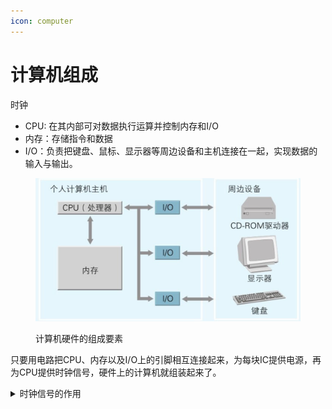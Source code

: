 ```yaml
---
icon: computer
---
```


# 计算机组成

时钟

* CPU: 在其内部可对数据执行运算并控制内存和I/O
* 内存：存储指令和数据
* I/O：负责把键盘、鼠标、显示器等周边设备和主机连接在一起，实现数据的输入与输出。

<figure><img src=".gitbook/assets/计算机硬件的组成要素.png" alt=""><figcaption><p>计算机硬件的组成要素</p></figcaption></figure>

只要用电路把CPU、内存以及I/O上的引脚相互连接起来，为每块IC提供电源，再为CPU提供时钟信号，硬件上的计算机就组装起来了。



<details>

<summary>时钟信号的作用</summary>

* **同步操作**： 时钟信号用于在不同硬件模块之间进行同步。计算机内部有多个元件，例如CPU、内存、I/O设备等，这些设备需要按照一定的节奏来传输数据和执行任务。时钟信号为这些模块提供一个统一的节拍，使它们可以协调一致地工作。每个周期的时钟脉冲意味着所有相关电路和组件都“知道”什么时候可以进行下一步操作，例如传输数据或执行指令。

<!---->

* **控制数据流**： CPU内部的各个模块（如算术逻辑单元、寄存器等）在执行指令的过程中也需要时钟信号来控制操作的顺序。例如，一个加法运算通常会分为取数、运算、存储结果等多个步骤，每一步操作都需要通过时钟信号进行协调和控制。

<!---->

* **速度决定因素**： 时钟信号的频率也决定了CPU和整个计算机系统的运行速度。时钟频率越高，意味着CPU每秒钟可以进行的操作周期越多，从而能够执行更多的指令。现代计算机中的CPU，时钟频率通常在几GHz的范围。例如，2 GHz的频率意味着CPU每秒钟执行20亿个操作周期。

</details>









